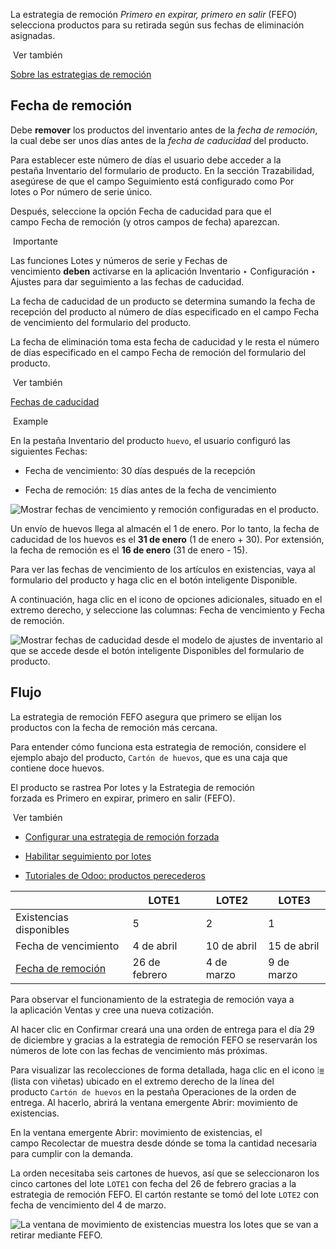 La estrategia de remoción _Primero en expirar, primero en salir_ (FEFO) selecciona productos para su retirada según sus fechas de eliminación asignadas.

 Ver también

[Sobre las estrategias de remoción](https://www.odoo.com/documentation/17.0/es/applications/inventory_and_mrp/inventory/warehouses_storage/removal_strategies.html)

## Fecha de remoción[](https://www.odoo.com/documentation/17.0/es/applications/inventory_and_mrp/inventory/warehouses_storage/removal_strategies/fefo.html#removal-date "Enlazar permanentemente con este título")

Debe **remover** los productos del inventario antes de la _fecha de remoción_, la cual debe ser unos días antes de la _fecha de caducidad_ del producto.

Para establecer este número de días el usuario debe acceder a la pestaña Inventario del formulario de producto. En la sección Trazabilidad, asegúrese de que el campo Seguimiento está configurado como Por lotes o Por número de serie único.

Después, seleccione la opción Fecha de caducidad para que el campo Fecha de remoción (y otros campos de fecha) aparezcan.

 Importante

Las funciones Lotes y números de serie y Fechas de vencimiento **deben** activarse en la aplicación Inventario ‣ Configuración ‣ Ajustes para dar seguimiento a las fechas de caducidad.

La fecha de caducidad de un producto se determina sumando la fecha de recepción del producto al número de días especificado en el campo Fecha de vencimiento del formulario del producto.

La fecha de eliminación toma esta fecha de caducidad y le resta el número de días especificado en el campo Fecha de remoción del formulario del producto.

 Ver también

[Fechas de caducidad](https://www.odoo.com/documentation/17.0/es/applications/inventory_and_mrp/inventory/product_management/product_tracking/expiration_dates.html)

 Example

En la pestaña Inventario del producto `huevo`, el usuario configuró las siguientes Fechas:

- Fecha de vencimiento: 30 días después de la recepción
    
- Fecha de remoción: `15` días antes de la fecha de vencimiento
    

![Mostrar fechas de vencimiento y remoción configuradas en el producto.](https://www.odoo.com/documentation/17.0/es/_images/user-set-date.png)

Un envío de huevos llega al almacén el 1 de enero. Por lo tanto, la fecha de caducidad de los huevos es el **31 de enero** (1 de enero + 30). Por extensión, la fecha de remoción es el **16 de enero** (31 de enero - 15).

Para ver las fechas de vencimiento de los artículos en existencias, vaya al formulario del producto y haga clic en el botón inteligente Disponible.

A continuación, haga clic en el icono de opciones adicionales, situado en el extremo derecho, y seleccione las columnas: Fecha de vencimiento y Fecha de remoción.

![Mostrar fechas de caducidad desde el modelo de ajustes de inventario al que se accede desde el botón inteligente *Disponibles* del formulario de producto.](https://www.odoo.com/documentation/17.0/es/_images/removal-date.png)

## Flujo[](https://www.odoo.com/documentation/17.0/es/applications/inventory_and_mrp/inventory/warehouses_storage/removal_strategies/fefo.html#workflow "Enlazar permanentemente con este título")

La estrategia de remoción FEFO asegura que primero se elijan los productos con la fecha de remoción más cercana.

Para entender cómo funciona esta estrategia de remoción, considere el ejemplo abajo del producto, `Cartón de huevos`, que es una caja que contiene doce huevos.

El producto se rastrea Por lotes y la Estrategia de remoción forzada es Primero en expirar, primero en salir (FEFO).

 Ver también

- [Configurar una estrategia de remoción forzada](https://www.odoo.com/documentation/17.0/es/applications/inventory_and_mrp/inventory/warehouses_storage/removal_strategies.html#inventory-warehouses-storage-removal-config)
    
- [Habilitar seguimiento por lotes](https://www.odoo.com/documentation/17.0/es/applications/inventory_and_mrp/inventory/warehouses_storage/removal_strategies.html#inventory-warehouses-storage-lots-setup)
    
- [Tutoriales de Odoo: productos perecederos](https://www.odoo.com/slides/slide/5324/share)
    

||LOTE1|LOTE2|LOTE3|
|---|---|---|---|
|Existencias disponibles|5|2|1|
|Fecha de vencimiento|4 de abril|10 de abril|15 de abril|
|[Fecha de remoción](https://www.odoo.com/documentation/17.0/es/applications/inventory_and_mrp/inventory/warehouses_storage/removal_strategies/fefo.html#inventory-warehouses-storage-exp-date)|26 de febrero|4 de marzo|9 de marzo|

Para observar el funcionamiento de la estrategia de remoción vaya a la aplicación Ventas y cree una nueva cotización.

Al hacer clic en Confirmar creará una una orden de entrega para el día 29 de diciembre y gracias a la estrategia de remoción FEFO se reservarán los números de lote con las fechas de vencimiento más próximas.

Para visualizar las recolecciones de forma detallada, haga clic en el icono ⦙≣ (lista con viñetas) ubicado en el extremo derecho de la línea del producto `Cartón de huevos` en la pestaña Operaciones de la orden de entrega. Al hacerlo, abrirá la ventana emergente Abrir: movimiento de existencias.

En la ventana emergente Abrir: movimiento de existencias, el campo Recolectar de muestra desde dónde se toma la cantidad necesaria para cumplir con la demanda.

La orden necesitaba seis cartones de huevos, así que se seleccionaron los cinco cartones del lote `LOTE1` con fecha del 26 de febrero gracias a la estrategia de remoción FEFO. El cartón restante se tomó del lote `LOTE2` con fecha de vencimiento del 4 de marzo.

![La ventana de movimiento de existencias muestra los lotes que se van a retirar mediante FEFO.](https://www.odoo.com/documentation/17.0/es/_images/eggs-picking.png)